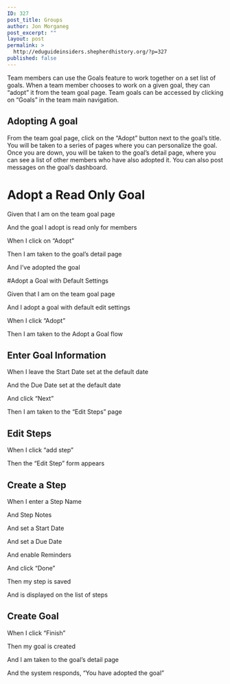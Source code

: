 ```yaml
---
ID: 327
post_title: Groups
author: Jon Morganeg
post_excerpt: ""
layout: post
permalink: >
  http://eduguideinsiders.shepherdhistory.org/?p=327
published: false
---
```

Team members can use the Goals feature to work together on a set list of goals. When a team member chooses to work on a given goal, they can “adopt” it from the team goal page. Team goals can be accessed by clicking on “Goals” in the team main navigation.
<h2>Adopting A goal</h2>
From the team goal page, click on the “Adopt” button next to the goal’s title. You will be taken to a series of pages where you can personalize the goal. Once you are down, you will be taken to the goal’s detail page, where you can see a list of other members who have also adopted it. You can also post messages on the goal’s dashboard.

# Adopt a Read Only Goal

Given that I am on the team goal page

And the goal I adopt is read only for members

When I click on “Adopt”

Then I am taken to the goal’s detail page

And I’ve adopted the goal

#Adopt a Goal with Default Settings

Given that I am on the team goal page

And I adopt a goal with default edit settings

When I click “Adopt”

Then I am taken to the Adopt a Goal flow

## Enter Goal Information

When I leave the Start Date set at the default date

And the Due Date set at the default date

And click “Next”

Then I am taken to the “Edit Steps” page

## Edit Steps

When I click “add step”

Then the “Edit Step” form appears

## Create a Step

When I enter a Step Name

And Step Notes

And set a Start Date

And set a Due Date

And enable Reminders

And click “Done”

Then my step is saved

And is displayed on the list of steps

## Create Goal

When I click “Finish”

Then my goal is created

And I am taken to the goal’s detail page

And the system responds, “You have adopted the goal”